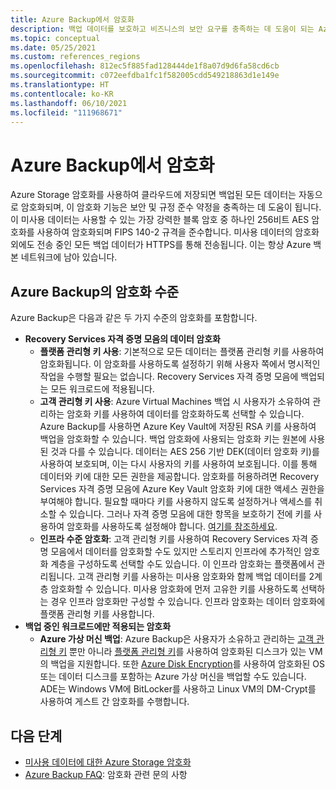 ```yaml
---
title: Azure Backup에서 암호화
description: 백업 데이터를 보호하고 비즈니스의 보안 요구를 충족하는 데 도움이 되는 Azure Backup의 암호화 기능에 대해 알아 봅니다.
ms.topic: conceptual
ms.date: 05/25/2021
ms.custom: references_regions
ms.openlocfilehash: 812ec5f885fad128444de1f8a07d9d6fa58cd6cb
ms.sourcegitcommit: c072eefdba1fc1f582005cdd549218863d1e149e
ms.translationtype: HT
ms.contentlocale: ko-KR
ms.lasthandoff: 06/10/2021
ms.locfileid: "111968671"
---
```

# <a name="encryption-in-azure-backup"></a>Azure Backup에서 암호화

Azure Storage 암호화를 사용하여 클라우드에 저장되면 백업된 모든 데이터는 자동으로 암호화되며, 이 암호화 기능은 보안 및 규정 준수 약정을 충족하는 데 도움이 됩니다. 이 미사용 데이터는 사용할 수 있는 가장 강력한 블록 암호 중 하나인 256비트 AES 암호화를 사용하여 암호화되며 FIPS 140-2 규격을 준수합니다. 미사용 데이터의 암호화 외에도 전송 중인 모든 백업 데이터가 HTTPS를 통해 전송됩니다. 이는 항상 Azure 백본 네트워크에 남아 있습니다.

## <a name="levels-of-encryption-in-azure-backup"></a>Azure Backup의 암호화 수준

Azure Backup은 다음과 같은 두 가지 수준의 암호화를 포함합니다.

- **Recovery Services 자격 증명 모음의 데이터 암호화**
  - **플랫폼 관리형 키 사용**: 기본적으로 모든 데이터는 플랫폼 관리형 키를 사용하여 암호화됩니다. 이 암호화를 사용하도록 설정하기 위해 사용자 쪽에서 명시적인 작업을 수행할 필요는 없습니다. Recovery Services 자격 증명 모음에 백업되는 모든 워크로드에 적용됩니다.
  - **고객 관리형 키 사용**: Azure Virtual Machines 백업 시 사용자가 소유하여 관리하는 암호화 키를 사용하여 데이터를 암호화하도록 선택할 수 있습니다. Azure Backup를 사용하면 Azure Key Vault에 저장된 RSA 키를 사용하여 백업을 암호화할 수 있습니다. 백업 암호화에 사용되는 암호화 키는 원본에 사용된 것과 다를 수 있습니다. 데이터는 AES 256 기반 DEK(데이터 암호화 키)를 사용하여 보호되며, 이는 다시 사용자의 키를 사용하여 보호됩니다. 이를 통해 데이터와 키에 대한 모든 권한을 제공합니다. 암호화를 허용하려면 Recovery Services 자격 증명 모음에 Azure Key Vault 암호화 키에 대한 액세스 권한을 부여해야 합니다. 필요할 때마다 키를 사용하지 않도록 설정하거나 액세스를 취소할 수 있습니다. 그러나 자격 증명 모음에 대한 항목을 보호하기 전에 키를 사용하여 암호화를 사용하도록 설정해야 합니다. [여기를 참조하세요](encryption-at-rest-with-cmk.md).
  - **인프라 수준 암호화**: 고객 관리형 키를 사용하여 Recovery Services 자격 증명 모음에서 데이터를 암호화할 수도 있지만 스토리지 인프라에 추가적인 암호화 계층을 구성하도록 선택할 수도 있습니다. 이 인프라 암호화는 플랫폼에서 관리됩니다. 고객 관리형 키를 사용하는 미사용 암호화와 함께 백업 데이터를 2계층 암호화할 수 있습니다. 미사용 암호화에 먼저 고유한 키를 사용하도록 선택하는 경우 인프라 암호화만 구성할 수 있습니다. 인프라 암호화는 데이터 암호화에 플랫폼 관리형 키를 사용합니다.
- **백업 중인 워크로드에만 적용되는 암호화**  
  - **Azure 가상 머신 백업**: Azure Backup은 사용자가 소유하고 관리하는 [고객 관리형 키](../virtual-machines/disk-encryption.md#customer-managed-keys) 뿐만 아니라 [플랫폼 관리형 키](../virtual-machines/disk-encryption.md#platform-managed-keys)를 사용하여 암호화된 디스크가 있는 VM의 백업을 지원합니다. 또한 [Azure Disk Encryption](backup-azure-vms-encryption.md#encryption-support-using-ade)를 사용하여 암호화된 OS 또는 데이터 디스크를 포함하는 Azure 가상 머신을 백업할 수도 있습니다. ADE는 Windows VM에 BitLocker를 사용하고 Linux VM의 DM-Crypt를 사용하여 게스트 간 암호화를 수행합니다.

## <a name="next-steps"></a>다음 단계

- [미사용 데이터에 대한 Azure Storage 암호화](../storage/common/storage-service-encryption.md)
- [Azure Backup FAQ](/azure/backup/backup-azure-backup-faq.yml#encryption): 암호화 관련 문의 사항